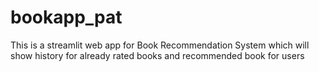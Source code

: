 # bookapp_pat
This is a streamlit web app for Book Recommendation System which will show history for already rated books and recommended book for users
